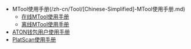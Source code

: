 
- MTool使用手册(/zh-cn/Tool/[Chinese-Simplified]-MTool使用手册.md)
	- [在线MTool使用手册](/zh-cn/Tool/[Chinese-Simplified]-在线MTool使用手册.md)
	- [离线MTool使用手册](/zh-cn/Tool/[Chinese-Simplified]-离线MTool使用手册.md)
- [ATON钱包用户使用手册](/zh-cn/Tool/[Chinese-Simplified]-ATON钱包用户使用手册.md)
- [PlatScan使用手册](/zh-cn/Tool/[Chinese-Simplified]-PlatScan浏览器用户手册.md)

